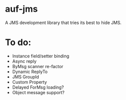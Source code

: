 # auf-jms
A JMS development library that tries its best to hide JMS.

# To do:
* Instance field/setter binding
* Async reply
* ByMsg scanner re-factor
* Dynamic ReplyTo
* JMS GroupId
* Custom Property
* Delayed ForMsg loading?
* Object message support?
